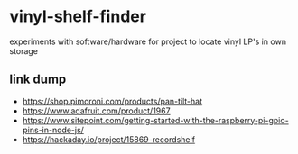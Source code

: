 # vinyl-shelf-finder

experiments with software/hardware for project to locate vinyl LP's in own storage

link dump
---------
* https://shop.pimoroni.com/products/pan-tilt-hat
* https://www.adafruit.com/product/1967
* https://www.sitepoint.com/getting-started-with-the-raspberry-pi-gpio-pins-in-node-js/
* https://hackaday.io/project/15869-recordshelf
